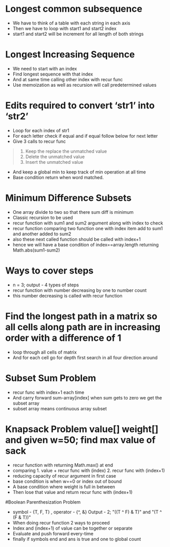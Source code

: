 # Longest common subsequence
- We have to think of a table with each string in each axis
- Then we have to loop with start1 and start2 index
- start1 and start2 will be increment for all length of both strings

# Longest Increasing Sequence
- We need to start with an index
- Find longest sequence with that index
- And at same time calling other index with recur func
- Use memoization as well as recursion will call predetermined values

# Edits required to convert ‘str1’ into ‘str2’
- Loop for each index of str1
- For each letter check if equal and if equal follow below for next letter
- Give 3 calls to recur func 
> 1. Keep the replace the unmatched value
> 2. Delete the unmatched value
> 3. Insert the unmatched value
- And keep a global min to keep track of min operation at all time
- Base condition return when word matched.

# Minimum Difference Subsets
- One array divide to two so that there sum diff is minimum
- Classic recursion to be used
- recur function with sum1 and sum2 argument along with index to check
- recur function comparing two function one with index item add to sum1 and another added to sum2
- also these next called function should be called with index+1
- hence we will have a base condition of index==array.length returning Math.abs(sum1-sum2)

# Ways to cover steps
- n = 3; output - 4 types of steps
- recur function with number decreasing by one to number count
- this number decreasing is called with recur function

# Find the longest path in a matrix so all cells along path are in increasing order with a difference of 1
- loop through all cells of matrix
- And for each cell go for depth first search in all four direction around

# Subset Sum Problem
- recur func with index+1 each time
- And carry forward sum-array[index] when sum gets to zero we get the subset array
- subset array means continuous array subset

# Knapsack Problem value[] weight[] and given w=50; find max value of sack
- recur function with returning Math.max() at end
- comparing 1. value + recur func with (index) 2. recur func with (index+1)
- reducing capacity of recur argument in first case
- base condition is when w==0 or index out of bound
- A base condition where weight is full in between
- Then lose that value and return recur func with (index+1)

#Boolean Parenthesization Problem
- symbol - {T, F, T} , operator - {^, &}  Output - 2; "((T ^ F) & T)" and "(T ^ (F & T))"
- When doing recur function 2 ways to proceed
- Index and (index+1) of value can be together or separate
- Evaluate and push forward every-time
- finally if symbols end and ans is true and one to global count